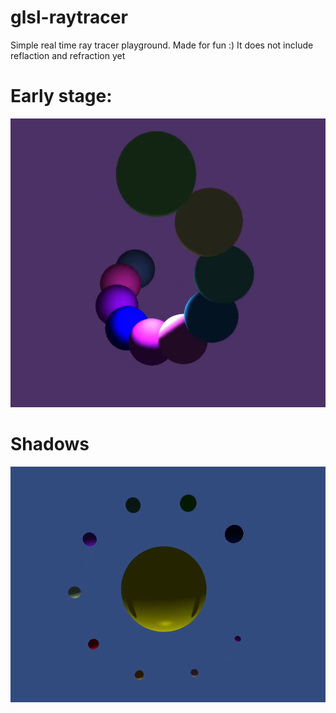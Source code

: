 # glsl-raytracer
Simple real time ray tracer playground. Made for fun :)
It does not include reflaction and refraction yet
<h1> Early stage: </h1>

![Image](./img/screen1.png)

<h1> Shadows </h1>

![Image](./img/screen2.png)